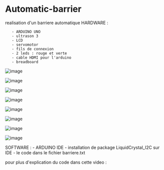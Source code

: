 # Automatic-barrier
realisation d'un barriere automatique 
HARDWARE : 

       - ARDUINO UNO 
       - ultrason 3
       - LCD 
       - servomotor 
       - fils de connexion 
       - 2 leds : rouge et verte 
       - cable HDMI pour l'arduino 
       - breadboard 


 ![image](https://user-images.githubusercontent.com/80831555/111506812-5054da80-874a-11eb-88f3-5d25025b71be.png)
       
![image](https://user-images.githubusercontent.com/80831555/111506888-61055080-874a-11eb-8d60-203f55b8211a.png)

![image](https://user-images.githubusercontent.com/80831555/111507344-d83ae480-874a-11eb-8c03-b249d7ac95b4.png)

![image](https://user-images.githubusercontent.com/80831555/111507494-03253880-874b-11eb-9aaa-06698b8b5afe.png)

![image](https://user-images.githubusercontent.com/80831555/111507521-0b7d7380-874b-11eb-830a-67c4a16912d0.png)

![image](https://user-images.githubusercontent.com/80831555/111507557-13d5ae80-874b-11eb-87e8-cb000b464d99.png)

![image](https://user-images.githubusercontent.com/80831555/111507611-1f28da00-874b-11eb-9199-0145206adb8f.png)

![image](https://user-images.githubusercontent.com/80831555/111507639-24862480-874b-11eb-9c38-44de79885dc2.png)


SOFTWARE : 
       - ARDUINO IDE 
       - installation de package LiquidCrystal_I2C sur IDE 
       - le code dans le fichier barriere.txt

pour plus d'explication  du code dans cette video : 

